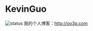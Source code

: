 # KevinGuo
![status](https://api.travis-ci.org/chinakevinguo/chinakevinguo.github.io.svg?branch=master)
我的个人博客：<http://oo3p.com>
